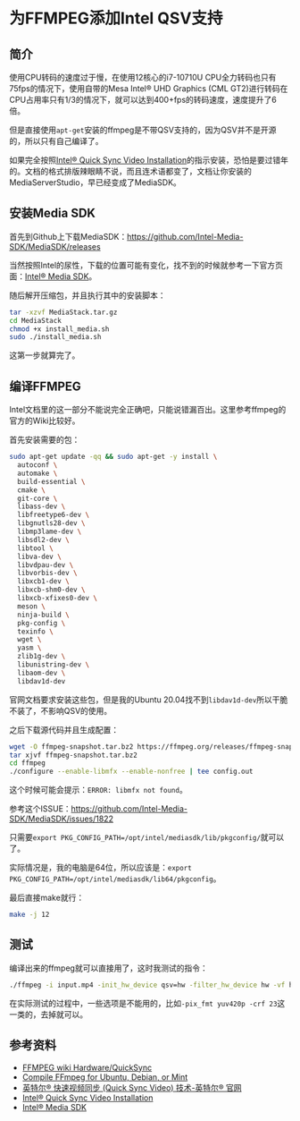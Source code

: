 # 为FFMPEG添加Intel QSV支持

## 简介

使用CPU转码的速度过于慢，在使用12核心的i7-10710U CPU全力转码也只有75fps的情况下，使用自带的Mesa Intel® UHD Graphics (CML GT2)进行转码在CPU占用率只有1/3的情况下，就可以达到400+fps的转码速度，速度提升了6倍。

但是直接使用`apt-get`安装的ffmpeg是不带QSV支持的，因为QSV并不是开源的，所以只有自己编译了。

如果完全按照[Intel® Quick Sync Video Installation](https://www.intel.com/content/www/us/en/architecture-and-technology/quick-sync-video/quick-sync-video-installation.html)的指示安装，恐怕是要过错年的。文档的格式排版辣眼睛不说，而且连术语都变了，文档让你安装的MediaServerStudio，早已经变成了MediaSDK。

## 安装Media SDK

首先到Github上下载MediaSDK：https://github.com/Intel-Media-SDK/MediaSDK/releases

当然按照Intel的尿性，下载的位置可能有变化，找不到的时候就参考一下官方页面：[Intel® Media SDK](https://www.intel.com/content/www/us/en/developer/tools/media-sdk/overview.html)。

随后解开压缩包，并且执行其中的安装脚本：

```bash
tar -xzvf MediaStack.tar.gz
cd MediaStack
chmod +x install_media.sh
sudo ./install_media.sh
```

这第一步就算完了。

## 编译FFMPEG

Intel文档里的这一部分不能说完全正确吧，只能说错漏百出。这里参考ffmpeg的官方的Wiki比较好。

首先安装需要的包：

```bash
sudo apt-get update -qq && sudo apt-get -y install \
  autoconf \
  automake \
  build-essential \
  cmake \
  git-core \
  libass-dev \
  libfreetype6-dev \
  libgnutls28-dev \
  libmp3lame-dev \
  libsdl2-dev \
  libtool \
  libva-dev \
  libvdpau-dev \
  libvorbis-dev \
  libxcb1-dev \
  libxcb-shm0-dev \
  libxcb-xfixes0-dev \
  meson \
  ninja-build \
  pkg-config \
  texinfo \
  wget \
  yasm \
  zlib1g-dev \
  libunistring-dev \
  libaom-dev \
  libdav1d-dev
```

官网文档要求安装这些包，但是我的Ubuntu 20.04找不到`libdav1d-dev`所以干脆不装了，不影响QSV的使用。

之后下载源代码并且生成配置：

```bash
wget -O ffmpeg-snapshot.tar.bz2 https://ffmpeg.org/releases/ffmpeg-snapshot.tar.bz2
tar xjvf ffmpeg-snapshot.tar.bz2
cd ffmpeg
./configure --enable-libmfx --enable-nonfree | tee config.out
```

这个时候可能会提示：`ERROR: libmfx not found`。

参考这个ISSUE：https://github.com/Intel-Media-SDK/MediaSDK/issues/1822

只需要`export PKG_CONFIG_PATH=/opt/intel/mediasdk/lib/pkgconfig/`就可以了。

实际情况是，我的电脑是64位，所以应该是：`export PKG_CONFIG_PATH=/opt/intel/mediasdk/lib64/pkgconfig`。

最后直接make就行：

```bash
make -j 12
```


## 测试

编译出来的ffmpeg就可以直接用了，这时我测试的指令：

```bash
./ffmpeg -i input.mp4 -init_hw_device qsv=hw -filter_hw_device hw -vf hwupload=extra_hw_frames=64,format=qsv -c:v h264_qsv -maxrate 5M -movflags +faststart output.mp4
```

在实际测试的过程中，一些选项是不能用的，比如`-pix_fmt yuv420p -crf 23`这一类的，去掉就可以。


## 参考资料

- [FFMPEG wiki Hardware/QuickSync](https://trac.ffmpeg.org/wiki/Hardware/QuickSync)
- [Compile FFmpeg for Ubuntu, Debian, or Mint](https://trac.ffmpeg.org/wiki/CompilationGuide/Ubuntu)
- [英特尔® 快速视频同步 (Quick Sync Video) 技术-英特尔® 官网](https://www.intel.cn/content/www/cn/zh/architecture-and-technology/quick-sync-video/quick-sync-video-general.html)
- [Intel® Quick Sync Video Installation](https://www.intel.com/content/www/us/en/architecture-and-technology/quick-sync-video/quick-sync-video-installation.html)
- [Intel® Media SDK](https://www.intel.com/content/www/us/en/developer/tools/media-sdk/overview.html)